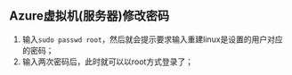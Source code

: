 ## Azure虚拟机(服务器)修改密码
1. 输入`sudo passwd root`，然后就会提示要求输入重建linux是设置的用户对应的密码；
2. 输入两次密码后，此时就可以以root方式登录了；

